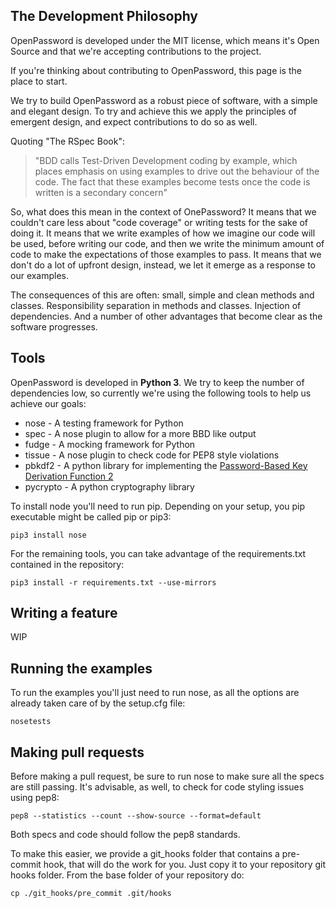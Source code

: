 ## The Development Philosophy

OpenPassword is developed under the MIT license, which means it's Open Source and that we're accepting contributions to the project.

If you're thinking about contributing to OpenPassword, this page is the place to start.

We try to build OpenPassword as a robust piece of software, with a simple and elegant design. To try and achieve this we apply the principles of emergent design, and expect contributions to do so as well.

Quoting "The RSpec Book":

> "BDD calls Test-Driven Development coding by example, which places emphasis on using examples to drive out the behaviour of the code. The fact that these examples become tests once the code is written is a secondary concern"

So, what does this mean in the context of OnePassword?
It means that we couldn't care less about "code coverage" or writing tests for the sake of doing it.
It means that we write examples of how we imagine our code will be used, before writing our code, and then we write the minimum amount of code to make the expectations of those examples to pass.
It means that we don't do a lot of upfront design, instead, we let it emerge as a response to our examples.

The consequences of this are often: small, simple and clean methods and classes. Responsibility separation in methods and classes. Injection of dependencies. And a number of other advantages that become clear as the software progresses.

## Tools

OpenPassword is developed in **Python 3**. We try to keep the number of dependencies low, so currently we're using the following tools to help us achieve our goals:

* nose - A testing framework for Python
* spec - A nose plugin to allow for a more BBD like output
* fudge - A mocking framework for Python
* tissue - A nose plugin to check code for PEP8 style violations
* pbkdf2 - A python library for implementing the [Password-Based Key Derivation Function 2](http://en.wikipedia.org/wiki/PBKDF2)
* pycrypto - A python cryptography library

To install node you'll need to run pip. Depending on your setup, you pip executable might be called pip or pip3:

`pip3 install nose`

For the remaining tools, you can take advantage of the requirements.txt contained in the repository:

`pip3 install -r requirements.txt --use-mirrors`

## Writing a feature

WIP

## Running the examples

To run the examples you'll just need to run nose, as all the options are already taken care of by the setup.cfg file:

`nosetests`

## Making pull requests

Before making a pull request, be sure to run nose to make sure all the specs are still passing. It's advisable, as well, to check for code styling issues using pep8:

 `pep8 --statistics --count --show-source --format=default`

Both specs and code should follow the pep8 standards.

To make this easier, we provide a git_hooks folder that contains a pre-commit hook, that will do the work for you. Just copy it to your repository git hooks folder. From the base folder of your repository do:

`cp ./git_hooks/pre_commit .git/hooks`
